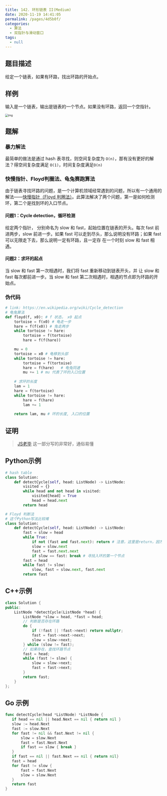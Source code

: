 ```yaml
---
title: 142. 环形链表 II(Medium)
date: 2020-11-19 14:41:05
permalink: /pages/4d5b0f/
categories: 
  - 算法
  - 双指针与滑动窗口
tags: 
  - null
---
```


## 题目描述

给定一个链表，如果有环路，找出环路的开始点。

## 样例

输入是一个链表，输出是链表的一个节点。如果没有环路，返回一个空指针。

<img src="https://assets.leetcode-cn.com/aliyun-lc-upload/uploads/2018/12/07/circularlinkedlist.png" alt="img" style="zoom: 60%;" />

## 题解

### 暴力解法

最简单的做法是通过 hash 表寻找，则空间复杂度为 `O(n)`，那有没有更好的解法？得空间复杂度满足 `O(1)`，时间复杂度满足`O(n)`

### 快慢指针、Floyd判圈法、龟兔赛跑算法

由于链表寻找环路的问题，是一个计算机领域经常遇到的问题，所以有一个通用的解法——[快慢指针（Floyd 判圈法）](https://en.wikipedia.org/wiki/Cycle_detection)。此算法解决了两个问题，第一是如何检测环，第二个是找到环的入口节点。

#### 问题1：Cycle detection，循环检测

给定两个指针， 分别命名为 slow 和 fast，起始位置在链表的开头。每次 fast 前进两步，slow 前进一步。如果 fast 可以走到尽头，那么说明没有环路；如果 fast 可以无限走下去，那么说明一定有环路，且一定存 在一个时刻 slow 和 fast 相遇。

#### 问题2：求环的起点

当 slow 和 fast 第一次相遇时，我们将 fast 重新移动到链表开头，并 让 slow 和 fast 每次都前进一步。当 slow 和 fast 第二次相遇时，相遇的节点即为环路的开始点。

### 伪代码

```python
# link: https://en.wikipedia.org/wiki/Cycle_detection
# 龟兔算法
def floyd(f, x0): # f 状态， x0 起点
    tortoise = f(x0) # 龟走一步
    hare = f(f(x0)) # 兔走两步
    while tortoise != hare:
        tortoise = f(tortoise)
        hare = f(f(hare))

    mu = 0 
    tortoise = x0 # 龟移到头部
    while tortoise != hare: 
        tortoise = f(tortoise)
        hare = f(hare)   # 龟兔同速
        mu += 1 # mu 代表了环的入口位置
 
    # 求环的长度
    lam = 1
    hare = f(tortoise)
    while tortoise != hare:
        hare = f(hare)
        lam += 1
 
    return lam, mu # 环的长度, 入口的位置
```

## 证明

> [JS老毕](https://www.bilibili.com/video/BV1wA411b7qZ?p=25) 这一部分写的非常好，通俗易懂

## Python示例

```python
# hash table 
class Solution:
    def detectCycle(self, head: ListNode) -> ListNode:
        visited = {}
        while head and not head in visited:
            visited[head] = True
            head = head.next 
        return head

# Floyd 判断法
# 这个Python写法比较难
class Solution:
    def detectCycle(self, head: ListNode) -> ListNode:
        fast = slow = head 
        while True:
            if not (fast and fast.next): return # 注意，这里是return，因为没有环
            slow = slow.next 
            fast = fast.next.next
            if slow == fast: break # 寻找入环的第一个节点
        fast = head 
        while fast != slow:
            slow, fast = slow.next, fast.next
        return fast  
```



## C++示例

```C++
class Solution {
public:
    ListNode *detectCycle(ListNode *head) {
        ListNode *slow = head, *fast = head;
        // 判断是否存在环路
        do {
            if (!fast || !fast->next) return nullptr;
            fast = fast->next->next;
            slow = slow->next;
        } while (slow != fast);
        // 如果存在，查找环路节点
        fast = head;
        while (fast != slow) {
            slow = slow->next;
            fast = fast->next;
        }
        return fast;
    }
};
```



## Go 示例

```go
func detectCycle(head *ListNode) *ListNode {
   if head == nil || head.Next == nil { return nil } 
   slow := head.Next 
   fast := slow.Next
   for fast != nil && fast.Next != nil {
       slow = slow.Next
       fast = fast.Next.Next 
       if fast == slow { break }
   }
   if fast == nil || fast.Next == nil { return nil}
   fast = head 
   for fast != slow {
       fast = fast.Next
       slow = slow.Next
   }
   return fast 
}
```

